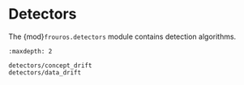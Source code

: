 # Detectors

The {mod}`frouros.detectors` module contains detection algorithms.

```{toctree}
:maxdepth: 2

detectors/concept_drift
detectors/data_drift
```